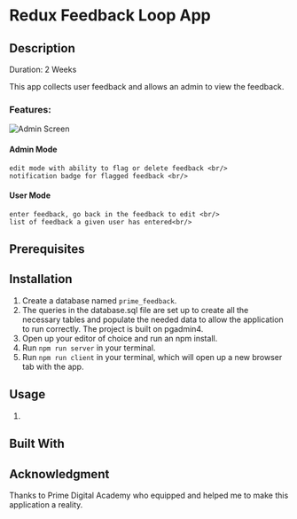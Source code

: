 # Redux Feedback Loop App

## Description
Duration: 2 Weeks

This app collects user feedback and allows an admin to view the feedback. <br/>

### Features: <br/>

![Admin Screen](/Image/admin.png)

#### Admin Mode <br/>
    edit mode with ability to flag or delete feedback <br/>
    notification badge for flagged feedback <br/>

#### User Mode <br/>
    enter feedback, go back in the feedback to edit <br/>
    list of feedback a given user has entered<br/>


## Prerequisites

## Installation

1. Create a database named `prime_feedback`. <br/>
2. The queries in the database.sql file are set up to create all the necessary tables and populate the needed data to allow the application to run correctly. The project is built on pgadmin4. <br/>
3. Open up your editor of choice and run an npm install. <br/>
4. Run `npm run server` in your terminal. <br/>
5. Run `npm run client` in your terminal, which will open up a new browser tab with the app. <br/>

## Usage

1. 

## Built With

## Acknowledgment
Thanks to Prime Digital Academy who equipped and helped me to make this application a reality.


